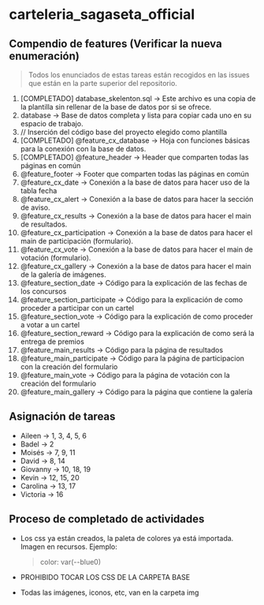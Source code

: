 # carteleria_sagaseta_official

## Compendio de features (Verificar la nueva enumeración)

> Todos los enunciados de estas tareas están recogidos en las issues que están en la parte superior del repositorio.

1. [COMPLETADO] database_skelenton.sql -> Este archivo es una copia de la plantilla sin rellenar de la base de datos por si se ofrece.
2. database -> Base de datos completa y lista para copiar cada uno en su espacio de trabajo.
3. // Inserción del código base del proyecto elegido como plantilla
4. [COMPLETADO] @feature_cx_database -> Hoja con funciones básicas para la conexión con la base de datos.
5. [COMPLETADO] @feature_header -> Header que comparten todas las páginas en común
6. @feature_footer -> Footer que comparten todas las páginas en común
7. @feature_cx_date -> Conexión a la base de datos para hacer uso de la tabla fecha
8. @feature_cx_alert -> Conexión a la base de datos para hacer la sección de aviso.
1. @feature_cx_results -> Conexión a la base de datos para hacer el main de resultados.
1. @feature_cx_participation -> Conexión a la base de datos para hacer el main de participación (formulario).
1. @feature_cx_vote -> Conexión a la base de datos para hacer el main de votación (formulario).
1. @feature_cx_gallery -> Conexión a la base de datos para hacer el main de la galería de imágenes.
1. @feature_section_date -> Código para la explicación de las fechas de los concursos
1. @feature_section_participate -> Código para la explicación de como proceder a participar con un cartel
1. @feature_section_vote -> Código para la explicación de como proceder a votar a un cartel
1. @feature_section_reward -> Código para la explicación de como será la entrega de premios
1. @feature_main_results -> Código para la página de resultados
1. @feature_main_participate -> Código para la página de participacion con la creación del formulario
1. @feature_main_vote -> Código para la página de votación con la creación del formulario
1. @feature_main_gallery -> Código para la página que contiene la galería

## Asignación de tareas

- Aileen -> 1, 3, 4, 5, 6
- Badel -> 2
- Moisés -> 7, 9, 11
- David -> 8, 14
- Giovanny -> 10, 18, 19
- Kevin -> 12, 15, 20
- Carolina -> 13, 17
- Victoria -> 16

## Proceso de completado de actividades

- Los css ya están creados, la paleta de colores ya está importada. Imagen en recursos. Ejemplo:

    > color: var(--blue0)

- PROHIBIDO TOCAR LOS CSS DE LA CARPETA BASE
- Todas las imágenes, iconos, etc, van en la carpeta img
